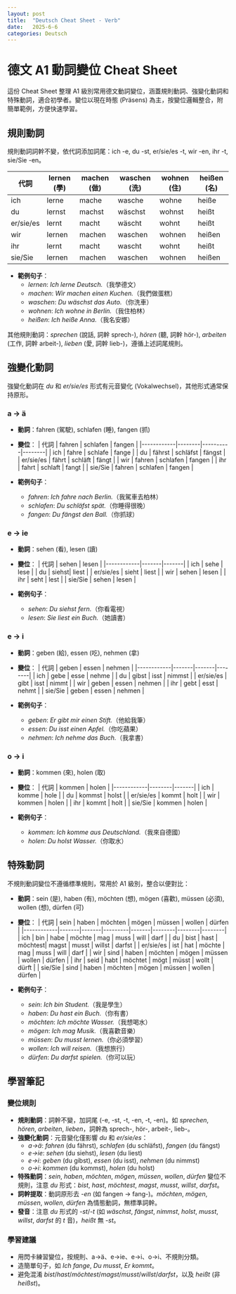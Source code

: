 ```yaml
---
layout: post
title:  "Deutsch Cheat Sheet - Verb"
date:   2025-6-6
categories: Deutsch
---
```


<!-- 流量追蹤 -->
<script src="{{ '/assets/js/momo-script.js' | relative_url }}"></script>


# 德文 A1 動詞變位 Cheat Sheet

這份 Cheat Sheet 整理 A1 級別常用德文動詞變位，涵蓋規則動詞、強變化動詞和特殊動詞，適合初學者。變位以現在時態 (Präsens) 為主，按變位邏輯整合，附簡單範例，方便快速學習。

## 規則動詞
規則動詞詞幹不變，依代詞添加詞尾：ich -e, du -st, er/sie/es -t, wir -en, ihr -t, sie/Sie -en。

| 代詞       | lernen (學) | machen (做) | waschen (洗) | wohnen (住) | heißen (名) |
|------------|-------------|-------------|--------------|-------------|-------------|
| ich        | lerne       | mache       | wasche       | wohne       | heiße       |
| du         | lernst      | machst      | wäschst      | wohnst      | heißt       |
| er/sie/es  | lernt       | macht       | wäscht       | wohnt       | heißt       |
| wir        | lernen      | machen      | waschen      | wohnen      | heißen      |
| ihr        | lernt       | macht       | wascht       | wohnt       | heißt       |
| sie/Sie    | lernen      | machen      | waschen      | wohnen      | heißen      |

- **範例句子**：
  - *lernen*: *Ich lerne Deutsch.*（我學德文）
  - *machen*: *Wir machen einen Kuchen.*（我們做蛋糕）
  - *waschen*: *Du wäschst das Auto.*（你洗車）
  - *wohnen*: *Ich wohne in Berlin.*（我住柏林）
  - *heißen*: *Ich heiße Anna.*（我名安娜）

其他規則動詞：*sprechen* (說話, 詞幹 sprech-), *hören* (聽, 詞幹 hör-), *arbeiten* (工作, 詞幹 arbeit-), *lieben* (愛, 詞幹 lieb-)，遵循上述詞尾規則。

## 強變化動詞
強變化動詞在 *du* 和 *er/sie/es* 形式有元音變化 (Vokalwechsel)，其他形式通常保持原形。

### a → ä
- **動詞**：fahren (駕駛), schlafen (睡), fangen (抓)
- **變位**：
  | 代詞       | fahren | schlafen | fangen |
  |------------|--------|----------|--------|
  | ich        | fahre  | schlafe  | fange  |
  | du         | fährst | schläfst | fängst |
  | er/sie/es  | fährt  | schläft  | fängt  |
  | wir        | fahren | schlafen | fangen |
  | ihr        | fahrt  | schlaft  | fangt  |
  | sie/Sie    | fahren | schlafen | fangen |

- **範例句子**：
  - *fahren*: *Ich fahre nach Berlin.*（我駕車去柏林）
  - *schlafen*: *Du schläfst spät.*（你睡得很晚）
  - *fangen*: *Du fängst den Ball.*（你抓球）

### e → ie
- **動詞**：sehen (看), lesen (讀)
- **變位**：
  | 代詞       | sehen | lesen |
  |------------|-------|-------|
  | ich        | sehe  | lese  |
  | du         | siehst| liest |
  | er/sie/es  | sieht | liest |
  | wir        | sehen | lesen |
  | ihr        | seht  | lest  |
  | sie/Sie    | sehen | lesen |

- **範例句子**：
  - *sehen*: *Du siehst fern.*（你看電視）
  - *lesen*: *Sie liest ein Buch.*（她讀書）

### e → i
- **動詞**：geben (給), essen (吃), nehmen (拿)
- **變位**：
  | 代詞       | geben | essen | nehmen |
  |------------|-------|-------|--------|
  | ich        | gebe  | esse  | nehme  |
  | du         | gibst | isst  | nimmst |
  | er/sie/es  | gibt  | isst  | nimmt  |
  | wir        | geben | essen | nehmen |
  | ihr        | gebt  | esst  | nehmt  |
  | sie/Sie    | geben | essen | nehmen |

- **範例句子**：
  - *geben*: *Er gibt mir einen Stift.*（他給我筆）
  - *essen*: *Du isst einen Apfel.*（你吃蘋果）
  - *nehmen*: *Ich nehme das Buch.*（我拿書）

### o → i
- **動詞**：kommen (來), holen (取)
- **變位**：
  | 代詞       | kommen | holen |
  |------------|--------|-------|
  | ich        | komme  | hole  |
  | du         | kommst | holst |
  | er/sie/es  | kommt  | holt  |
  | wir        | kommen | holen |
  | ihr        | kommt  | holt  |
  | sie/Sie    | kommen | holen |

- **範例句子**：
  - *kommen*: *Ich komme aus Deutschland.*（我來自德國）
  - *holen*: *Du holst Wasser.*（你取水）

## 特殊動詞
不規則動詞變位不遵循標準規則，常用於 A1 級別，整合以便對比：

- **動詞**：sein (是), haben (有), möchten (想), mögen (喜歡), müssen (必須), wollen (想), dürfen (可)
- **變位**：
  | 代詞       | sein  | haben | möchten | mögen | müssen | wollen | dürfen |
  |------------|-------|-------|---------|-------|--------|--------|--------|
  | ich        | bin   | habe  | möchte  | mag   | muss   | will   | darf   |
  | du         | bist  | hast  | möchtest| magst | musst  | willst | darfst |
  | er/sie/es  | ist   | hat   | möchte  | mag   | muss   | will   | darf   |
  | wir        | sind  | haben | möchten | mögen | müssen | wollen | dürfen |
  | ihr        | seid  | habt  | möchtet | mögt  | müsst  | wollt  | dürft  |
  | sie/Sie    | sind  | haben | möchten | mögen | müssen | wollen | dürfen |

- **範例句子**：
  - *sein*: *Ich bin Student.*（我是學生）
  - *haben*: *Du hast ein Buch.*（你有書）
  - *möchten*: *Ich möchte Wasser.*（我想喝水）
  - *mögen*: *Ich mag Musik.*（我喜歡音樂）
  - *müssen*: *Du musst lernen.*（你必須學習）
  - *wollen*: *Ich will reisen.*（我想旅行）
  - *dürfen*: *Du darfst spielen.*（你可以玩）

## 學習筆記

### 變位規則
- **規則動詞**：詞幹不變，加詞尾 (-e, -st, -t, -en, -t, -en)。如 *sprechen*, *hören*, *arbeiten*, *lieben*，詞幹為 sprech-, hör-, arbeit-, lieb-。
- **強變化動詞**：元音變化僅影響 *du* 和 *er/sie/es*：
  - *a→ä*: *fahren* (du fährst), *schlafen* (du schläfst), *fangen* (du fängst)
  - *e→ie*: *sehen* (du siehst), *lesen* (du liest)
  - *e→i*: *geben* (du gibst), *essen* (du isst), *nehmen* (du nimmst)
  - *o→i*: *kommen* (du kommst), *holen* (du holst)
- **特殊動詞**：*sein*, *haben*, *möchten*, *mögen*, *müssen*, *wollen*, *dürfen* 變位不規則，注意 *du* 形式：*bist*, *hast*, *möchtest*, *magst*, *musst*, *willst*, *darfst*。
- **詞幹提取**：動詞原形去 *-en* (如 fangen → fang-)。*möchten*, *mögen*, *müssen*, *wollen*, *dürfen* 為情態動詞，無標準詞幹。
- **發音**：注意 *du* 形式的 *-st*/*-t* (如 *wäschst*, *fängst*, *nimmst*, *holst*, *musst*, *willst*, *darfst* 的 *t* 音)，*heißt* 無 *-st*。

### 學習建議
- 用閃卡練習變位，按規則、a→ä、e→ie、e→i、o→i、不規則分類。
- 造簡單句子，如 *Ich fange*, *Du musst*, *Er kommt*。
- 避免混淆 *bist*/*hast*/*möchtest*/*magst*/*musst*/*willst*/*darfst*，以及 *heißt* (非 *heißst*)。